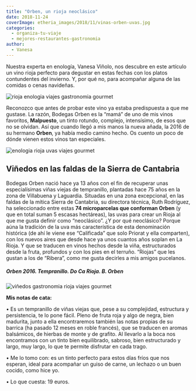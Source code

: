 ```yaml
---
title: "Orben, un rioja neoclásico"
date: 2018-11-24
coverImage: etheria_images/2018/11/vinas-orben-uvas.jpg
categories: 
  - organiza-tu-viaje
  - mejores-restaurantes-gastronomia
author: 
  - Vanesa
---
```


Nuestra experta en enología, Vanesa Viñolo, nos descubre en este artículo un vino rioja perfecto para degustar en estas fechas con los platos contundentes del invierno. Y, por qué no, para acompañar alguna de las comidas o cenas navideñas.

![rioja enologia viajes gastronomia gourmet](etheria_images/2018/11/vinas-orben-uvas.jpg "Uvas de las viñas de bodegas Orben.")

Reconozco que antes de probar este vino ya estaba predispuesta a que me gustase. La 
razón, Bodegas Orben es la “mamá” de uno de mis vinos favoritos, **Malpuesto**, un tinto 
rotundo, complejo, intensísimo, de esos que no se olvidan. Así que cuando llegó a mis 
manos la nueva añada, la 2016 de su hermano **Orben**, ya había medio camino hecho. Os 
cuento un poco de dónde vienen estos vinos tan especiales. 

![enologia rioja uvas viajes gourmet](etheria_images/2018/11/vinos-orben-vinedos-1024x686.jpg "Paisaje de viñedos de las bodegas Orben.")

## Viñedos en las faldas de la Sierra de Cantabria

Bodegas Orben nació hace ya 13 años con el fin de recuperar unas especialísimas viñas 
viejas de tempranillo, plantadas hace 75 años en la zona de Villabuena y Laguardia. 
Situadas en una zona excepcional, en las faldas de la mítica Sierra de Cantabria, su 
directora técnica, Ruth Rodríguez, ha seleccionado entre estas **74 microparcelas que 
conforman Orben** (y que en total suman 5 escasas hectáreas), las uvas para crear un 
Rioja al que me gusta definir como “neoclásico”. ¿Y por qué neoclásico? Porque aúna la 
tradición de la uva más característica de esta denominación histórica (de ahí le viene 
ese “Calificada” que solo Priorat y ella comparten), con los nuevos aires que desde hace 
ya unos cuantos años soplan en La Rioja. Y que se traducen en vinos hechos desde la 
viña, estructurados desde la fruta, profundos y con los pies en el terruño. “Riojas” que 
les gustan a los de “Ribera”, como me gusta decirles a mis amigos pucelanos. 

##### Orben 2016. Tempranillo. Do Ca Rioja. B. Orben

![viñedos gastronomia rioja viajes gourmet](etheria_images/2018/11/vino-orben-334x1024.jpg)

**Mis notas de cata:** 

• Es un tempranillo de viñas viejas que, pese a su complejidad, estructura y 
persistencia, te lo pone fácil. Pleno de fruta roja y algo de negra, bien madurita, 
junto a ella encontraremos también las notas propias de su barrica (ha pasado 12 meses 
en roble francés), que se traducen en aromas balsámicos, de hierbas de monte y de 
grafito. Al llevarlo a la boca nos encontramos con un tinto bien equilibrado, sabroso, 
bien estructurado y largo, muy largo, lo que te permite disfrutar en cada trago. 

• Me lo tomo con: es un tinto perfecto para estos días fríos que nos esperan, ideal para 
acompañar un guiso de carne, un lechazo o un buen cocido, como hice yo. 

• Lo que cuesta: 19 euros.
